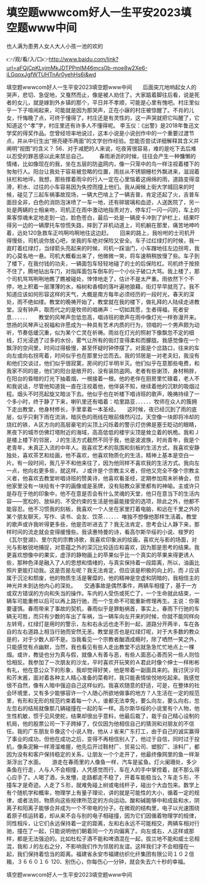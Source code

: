 # 填空题wwwcom好人一生平安2023填空题www中间
也人满为患男人女人大人小孩一池的欢的

👉/观/看/入/口👉http://www.baidu.com/link?url=aFQjCpKLyjmMkJDTPPmIM46mcs0b-moe8w2Xe6-iLGqpxJgfWTUHTnAr0yehHs6i&wd

填空题wwwcom好人一生平安2023填空题www中间　　后面突兀地响起女人的哭声，悲切、急促地，又戛然而止，像是被人劝住了。大家踮着脚往后看，说是死者的女儿，就是嫁到外乡镇的那个，平日并不孝顺，可能是心里有愧吧。村庄里似乎一下子喧闹起来，可能就是因为那哭声，正在小寐的村庄被惊醒了。不肖的儿女，忏悔晚了点，可终于懂得了。村庄还是有灵性的，这一声哭就把它叫醒了，它知道这个“孝”字，村庄里还有许多人不懂得呢。
李玉仪：《出警》是2018年鲁迅文学奖的得奖作品。您曾经坦率地说过，这本小说是小说创作中的一个重要过渡节点，并从中衍生出“擦亮硬币两面”的文学创作经验。您能否尝试详细解释其含义并阐明“视图”的含义？
	56、对于减肥的人来说，吃夜宵很容易，难的是吃下去后难以忍受的罪恶感以此来禁忌自己。
　　春雨淅沥的时候，往往会产生一种慵懒的情绪，比如像现在的我，坐在五层的防盗网内，像一只笼中的鸟一样注视着楼下的匆匆行人。阳台让我处于容易被忽略的位置，雨丝从不锈钢栅栏外飘进来，滋润着扶栏和地坪。我想，那些撑着雨伞的行人一定在心里恼着这绵绵的雨，道路变得湿滑，积水、过往的小车容易因为失控而撞上他们。我从闽候上街大学城回来的时候，碰见了三起车祸事故现场，一辆大巴啃上了一辆吉普，肯定还起了火，吉普车面目全非，白色的消防泡沫喷了一车一地，还有碎玻璃和血迹，人送医院了，另一处是两辆的士相亲吻，司机正在雨中激动地指责对方，停车灯一闪一闪的，车上的乘客惊魂未定地走到一边，脸色苍白，最后一处是一辆皮卡冲到了护栏上，结果吓得另一边的一辆摩托车惊慌失路，摔到了非机动道上，司机躺在那里，痛苦地呻吟着，远处120急救车正呜啊呜啊地往这边赶。　　回来的路上，我吩咐的士司机开得慢些，司机说你放心吧，坐我的车绝对保险又安全。车子过红绿灯的时候，我一直盯着红绿灯，当绿箭头亮起来的时候，司机一踩油门，小车蹭地往左边拐弯，我的心莫名地一悬。司机大概看出来了，他微微一笑，将车速稍稍放慢了些。车子到了楼下，在我付钱的功夫，一辆面包车轻轻地碰了的士的后保险杠。司机终于按捺不住了，腾地钻出车门，对指挥面包车倒车的一个小伙子破口大骂。我上楼了，那个司机骂骂咧咧地瞧了瞧被碰处，悻悻地走了，估计不是太严重。雨依然下个不停，地上积着一层薄薄的水，榕树和香樟的落叶遍地狼藉，街灯早早就亮了。我不知道应该如何形容这样的天气，大概是南方每年必须经历的一段时光，春天的深处，雨不绝如缕。教堂的晚祷开始了，教堂就在我的楼下，做礼拜的人陆续走进教堂。没有钟声，取而代之的是牧师的唱祷声：一切如其愿，生者得福，死者安息．．．．．．　　教堂的风琴声忽低忽高，唱诗班的歌声在雨中像灯光一样弥漫开来。悠扬的风琴声让祝福和许愿成为一种具有艺术内质的行为，领唱的一个男声颇为动听，节奏低缓沉重，似为某个亡灵在祈祷。雨丝在灯光的照射下像飘忽不定的细线，灯光浸透了过多的水份，雾气让所有的街灯变得柔和而朦胧。我感觉像在一个飘浮的空间里，时间过得极慢，甚至怀疑时钟停摆了。对面是个岔路口，往来的车向左或向右拐弯着，时间似乎也在那里分岔而去。我的邻居是一对老夫妇，我没有和他们交谈过，他们似乎很寂寞，房间的灯半明半灭。他们似乎在意那些电费，和我家不同的是，他们的阳台是敞开的，没有装防盗网。老者有些谢顶，身材稍胖，在阳台的昏暗的灯光下抽着烟，一根接着一根。他的老伴在厨房里忙碌着，老人不和我说话，尽管他知道我一直在注视着他，他佯装不知，继续着他的沉默的吸烟过程。烟头不时亮起旋又暗淡下去。他似乎也在听楼下唱诗班的歌声，晚祷持续了一个多小时，终于静了下来，喇叭里还有唱着：哈里路亚．．．．．．牧师在众人的簇拥下走出教堂，他身材修长，手里拿着一本圣经。　　这时候，夜已经沉到了雨的底层，似乎只剩下雨在流淌，暗灰色的雨线在眼前倏然闪过。天空像一块即将冷却的烧红的铁，Ａ区方向的高层豪宅的尖顶上闪烁着的警示灯仿佛是塞壬眨动的眼睛，黑夜下的城市仿佛灯塔附近的海域，高高低低的楼宇尖顶是耸立着的帆桅。我和Ｊ是楼上楼下的邻居，Ｊ的生活方式截然不同于我，他是波波族，时尚青年，我是个老青年，未真正入流的中年人。我喜欢艺术的氛围和刻板的生活方式，我喜欢安静独处，喜欢茶艺和绘画，他不喜欢，他喜欢物质化的生活，精神上基本是空白一片。有一段时间，我几乎不和他来往了，因为他同样不喜欢我的生活方式。我向左一点，他向右更多些，就这样。Ｊ或许是个宗教主义者，但他又完全不像个宗教主义者，他喜欢去教堂听唱诗班的赞美诗，他喜欢看圣经，定期参加周末祈祷会，但他家里没有一块绘有十字的画像或是圣牌，没有贴教众家里都有的神喻。主或许只是存在于他的印象中，他不在意是否会有什么灵魂的天堂，他只在意当下的生活内容――宽松的、放纵的、不受约束的生活是他最能接受的选项，除此之外，他都不能容忍。他不习惯我的刻板，我喜欢一个人坐在家里打着电脑，和远在千里之外的某个朋友聊天，写作、读书、会友、饮茶．．．．．．唯独不想像他那样生活着。教堂的歌声或许我听得更多些，他是否听进去了？我无法肯定，思考会让人静下来，那样时间的流走就会变得缓慢些。我读惠特曼的诗，看高尔斯华绥的小说、梭罗的《瓦尔登湖》、里尔克的宗教诗歌，我喜欢印象派的绘画，喜欢光与影的场面，对光与影敏锐地捕捉，对意蕴之外的深沉比较适应和喜欢，因为那是思考的结果。我更喜欢想像中的果实，虚浮的静物画上的苹果似乎比一个真实的苹果来得更诱人些，那种色泽是融入了人的思想和情绪的，与真实保持着一段距离，所以，油画比照片更能打动我。这是否是左呢？我无法肯定，但应该是积极的向上的，而Ｊ应该属于沉沦和颓废，他的物质生活是奢糜的，他的精神是空虚和阴暗的，我相信主的神光并未到达他内心的深处。　　交通事故是偶然事件，两辆车相撞了，基于一方或双方错误的方向和失当的操作。车内的人受伤或死亡了，一个生命就此结束，一辆车可能重修以后可以再上路行驰，而一个生命不可能重新修理再生。主说：你需要谨慎。春雨带来了事故的契机，春雨似乎是罪魁祸首，事实上，春雨下行驰的车辆无可胜，而只有少数的车出了车祸，当一辆车向左开来的时候，你就不能同样向左转弯，红绿灯是用时的警示，左和右永远也走不到一起，道路分开两半，车在各自的左右道路上相当行驰而安然无恙。教堂是否也是红绿灯呢，对于大多数的教众是的，对于少数人却不是。当我看见一个宗教者酗酒成瘾时，除了哂然一笑之外，只能感觉有点幽默，当然，我也看见有些人走出教堂不远就急急忙忙地点上一棵烟。或许，教徒也分为真与假，就像人有善与恶，有些人面恶心善而另一些人则恰恰相反。我参加了一次朋友的沙龙，平时喜欢开玩笑的Ａ君此时像个绅士一样彬彬有礼，他在意公众下的形象，我却觉得好笑，他是带着一副面具来的。我讨厌沙司和芥末酱，面对着各种主人精心准备的菜肴时，我只能表情愉悦地吃起来。我感觉很不自然，像有人暗中强迫自己这样似的。我喜欢随意的舒适，可是，在整体的社会环境里，又有多少能够容许一个人随心所欲地做事的地方？人生活在一定的规范里，有形和无形的规范约束着每一个人，谁都无法幸免，要么向左，要么向右，忽左忽右的结局就像那几辆碰撞在一起的车一样。高尔斯华绥的小说里有个人物，他生性机敏，惯于见风使舵，结果却很出乎意料，他最后栽了，栽于自己精心设制的机局，他的股票公司一下子跨掉了，仅仅因为他相信自己的猜测和对朋友的不信任。我的广东朋友Ｂ像这个小说人物，他从Ｊ省来广东打工，由于自己的诚实赢得了事业的成功，但他在成功之后，变得不再相信别人了，他过于自信，同时过于投机，像条泥鳅一样滑溜难握，他先后开过鞋材厂、贸易公司、塑胶厂、涂料厂，都因为没有和客户保持稳定的关系，让朋友一个个走开了，他最终像网里的鱼一样渐渐浮出了水面。　　游走在春雨里的人像鱼一样，汽车是鲨鱼。灯火阑珊处，多少条鱼在行走，人与人不会相撞，人凭感觉而行，车在人的手中掌控着，就不那么得心应手了。人喝了酒，头发懵，走路都走不稳了，开着车能稳当么？车走Ｓ形，不撞车才是奇迹。人走了Ｓ形，就难免碰上树或电线杆子，碰出个大血包来。数学上有个随机学和概率，物理学上有量子理论，讲的就是可能性的大小，循着一定的规律，或者法则，物质向这些规律所范定的方向运动。酸和碱能够中和成盐和水，阴离子和阳离子能够合并成为一个不带电的分子。在微观的结构里，电子以光速围绕着原子核运转着，却从来不会与别的电子相碰撞，因为它们因循着物理学的规律，同性相斥，让它们永远保持着一定的距离，左和右永远不可能相交，两辆车相对行驰，撞在了一起，只能说明他们朝着同一个方向偏离了。向左或右，人这样或那样，都是无法强迫的。比如杜松子酒不能和啤酒混在一起，拔兰地不能和威士忌相混，我和Ｊ的左右之分，不影响我们作为邻居的友谊。这样我们才不会相撞在一起，我们保持着恰当的距离。福建省永安市福建纺织化纤集团有限公司１０２信箱，３６６０１６
	120、别伤心，你每伤心一分钟，就会失去六十秒的幸福。

填空题wwwcom好人一生平安2023填空题www中间
